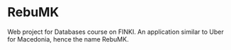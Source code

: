 # RebuMK


Web project for Databases course on FINKI.
An application similar to Uber for Macedonia, hence the name RebuMK.
